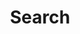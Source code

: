 ---
title: "Search"
layout: "search"
summary: "search"
placeholder: "Input the content that it will be search"
---